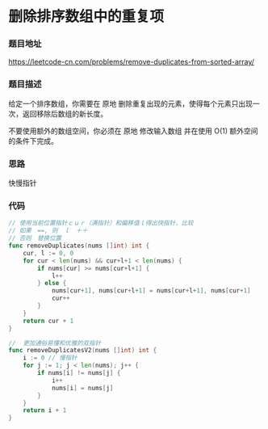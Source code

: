 # 删除排序数组中的重复项

### 题目地址
https://leetcode-cn.com/problems/remove-duplicates-from-sorted-array/

### 题目描述
给定一个排序数组，你需要在 原地 删除重复出现的元素，使得每个元素只出现一次，返回移除后数组的新长度。

不要使用额外的数组空间，你必须在 原地 修改输入数组 并在使用 O(1) 额外空间的条件下完成。

### 思路
快慢指针

### 代码
```go
// 使用当前位置指针ｃｕｒ（满指针）和偏移值ｌ得出快指针，比较
// 如果　==, 则　ｌ　＋＋
// 否则　替换位置
func removeDuplicates(nums []int) int {
	cur, l := 0, 0
	for cur < len(nums) && cur+l+1 < len(nums) {
		if nums[cur] >= nums[cur+l+1] {
			l++
		} else {
			nums[cur+1], nums[cur+l+1] = nums[cur+l+1], nums[cur+1]
			cur++
		}
	}
	return cur + 1
}

//  更加通俗易懂和优雅的双指针
func removeDuplicatesV2(nums []int) int {
	i := 0 // 慢指针
	for j := 1; j < len(nums); j++ {
		if nums[i] != nums[j] {
			i++
			nums[i] = nums[j]
		}
	}
	return i + 1
}
```